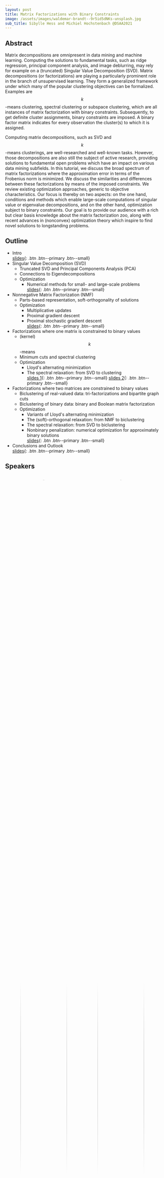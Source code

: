 ```yaml
---
layout: post
title: Matrix Factorizations with Binary Constraints
image: /assets/images/waldemar-brandt--9r5id5dNKs-unsplash.jpg
sub_title: Sibylle Hess and Michiel Hochstenbach @DSAA2021
---
```


## Abstract
Matrix decompositions are omnipresent in data mining and machine learning. Computing the solutions to fundamental tasks, such as ridge regression, principal component analysis, and image deblurring, may rely for example on a (truncated) Singular Value Decomposition (SVD). Matrix decompositions (or factorizations) are playing a particularly prominent role in the branch of unsupervised learning. They form a generalized framework under which many of the popular clustering objectives can be formalized. Examples are $$k$$-means clustering, spectral clustering or subspace clustering, which are all instances of matrix factorization with binary constraints. Subsequently, to get definite cluster assignments, binary constraints are imposed. A binary factor matrix indicates for every observation the cluster(s) to which it is assigned.    

Computing matrix decompositions, such as SVD and $$k$$-means clusterings, are well-researched and well-known tasks. However, those decompositions are also still the subject of active research, providing solutions to fundamental open problems which have an impact on various data mining subfields. 
In this tutorial, we discuss the broad spectrum of matrix factorizations where the approximation error in terms of the Frobenius norm is minimized. We discuss the similarities and differences between these factorizations by means of the imposed constraints. 
We review existing optimization approaches, generic to objective characteristics. Our focus is thereby on two aspects: on the one hand, conditions and methods which enable large-scale computations of singular value or eigenvalue decompositions, and on the other hand, optimization subject to binary constraints. Our goal is to provide our audience with a rich but clear basis knowledge about the matrix factorization zoo, along with recent advances in (nonconvex) optimization theory which inspire to find novel solutions to longstanding problems.

## Outline
* Intro     
  [slides](http://Sibylse.github.io/TutorialMF/assets/slides/MF_Tutorial0_intro.pdf){: .btn .btn--primary .btn--small}
* Singular Value Decomposition (SVD) 
  * Truncated SVD and Principal Components Analysis (PCA)
  * Connections to Eigendecompositions
  * Optimization
    * Numerical methods for small- and large-scale problems     
  [slides](http://Sibylse.github.io/TutorialMF/assets/slides/MF_Tutorial1_SVD.pdf){: .btn .btn--primary .btn--small}
* Nonnegative Matrix Factorization (NMF)
  * Parts-based representation, soft-orthogonality of solutions
  * Optimization 
    * Multiplicative updates
    * Proximal gradient descent
    * Proximal stochastic gradient descent    
  [slides](http://Sibylse.github.io/TutorialMF/assets/slides/MF_Tutorial2_NMF.pdf){: .btn .btn--primary .btn--small}
* Factorizations where one matrix is constrained to binary values
  * (kernel) $$k$$-means
  * Minimum cuts and spectral clustering
  * Optimization 
    * Lloyd's alternating minimization
    * The spectral relaxation: from SVD to clustering     
  [slides 1](http://Sibylse.github.io/TutorialMF/assets/slides/MF_Tutorial3a_kmeans.pdf){: .btn .btn--primary .btn--small}
  [slides 2](http://Sibylse.github.io/TutorialMF/assets/slides/MF_Tutorial3b_spectralClustering.pdf){: .btn .btn--primary .btn--small}
* Factorizations where two matrices are constrained to binary values
  * Biclustering of real-valued data: tri-factorizations and bipartite graph cuts
  * Biclustering of binary data: binary and Boolean matrix factorization
  * Optimization
    * Variants of Lloyd's alternating minimization
    * The (soft)-orthogonal relaxation: from NMF to biclustering
    * The spectral relaxation: from SVD to biclustering
    * Nonbinary penalization: numerical optimization for approximately binary solutions     
  [slides](http://Sibylse.github.io/TutorialMF/assets/slides/MF_Tutorial4_biclustering.pdf){: .btn .btn--primary .btn--small}
* Conclusions and Outlook    
  [slides](http://Sibylse.github.io/TutorialMF/assets/slides/MF_Tutorial5_directions.pdf){: .btn .btn--primary .btn--small}

## Speakers
<p style="float: left; text-align: center; width: 30%; margin-left:10%; margin-bottom: 0.5em;"><a href="https://research.tue.nl/en/persons/sibylle-hess"><img src="{{ site.url }}{{ site.baseurl }}/assets/images/meEggSquare.jpg" alt="" style="width: 100%;border-radius:50%"></a>Sibylle Hess</p>
<p style="float: right; text-align: center;  width: 30%; margin-right:10%;margin-bottom: 0.5em;"><a href="https://www.tue.nl/en/research/researchers/michiel-hochstenbach/"><img src="{{ site.url }}{{ site.baseurl }}/assets/images/michielSquare.jpg" style="width: 100%;border-radius:50%"></a>Michiel Hochstenbach</p>
<div style="clear: both;"></div>
